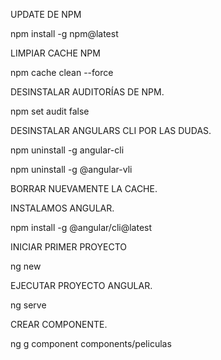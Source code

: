 UPDATE DE NPM

npm install -g npm@latest

LIMPIAR CACHE NPM

npm cache clean --force

DESINSTALAR AUDITORÍAS DE NPM.

npm set audit false

DESINSTALAR ANGULARS CLI POR LAS DUDAS.

npm uninstall -g angular-cli

npm uninstall -g @angular-vli

BORRAR NUEVAMENTE LA CACHE.

INSTALAMOS ANGULAR.

npm install -g @angular/cli@latest

INICIAR PRIMER PROYECTO

ng new

EJECUTAR PROYECTO ANGULAR.

ng serve

CREAR COMPONENTE.

ng g component  components/peliculas

